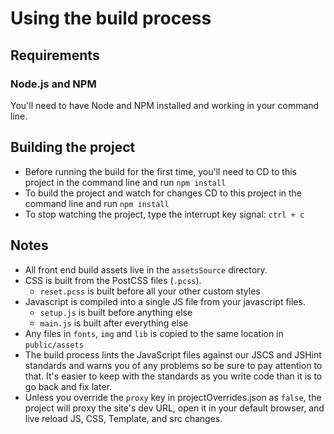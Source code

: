 # Using the build process

## Requirements

### Node.js and NPM

You'll need to have Node and NPM installed and working in your command line.

## Building the project

- Before running the build for the first time, you'll need to CD to this project in the command line and run `npm install`
- To build the project and watch for changes CD to this project in the command line and run `npm install`
- To stop watching the project, type the interrupt key signal: `ctrl + c`

## Notes

- All front end build assets live in the `assetsSource` directory.
- CSS is built from the PostCSS files (`.pcss`).
    - `reset.pcss` is built before all your other custom styles
- Javascript is compiled into a single JS file from your javascript files.
    - `setup.js` is built before anything else
    - `main.js` is built after everything else
- Any files in `fonts`, `img` and `lib` is copied to the same location in `public/assets`
- The build process lints the JavaScript files against our JSCS and JSHint standards and warns you of any problems so be sure to pay attention to that. It's easier to keep with the standards as you write code than it is to go back and fix later.
- Unless you override the `proxy` key in projectOverrides.json as `false`, the project will proxy the site's dev URL, open it in your default browser, and live reload JS, CSS, Template, and src changes.
